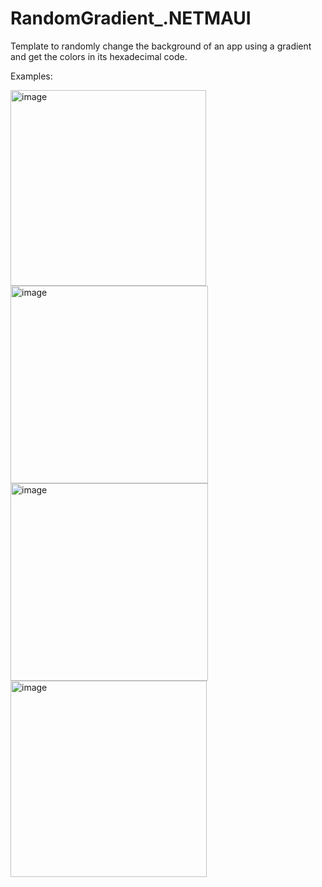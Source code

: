 # RandomGradient_.NETMAUI
Template to randomly change the background of an app using a gradient and get the colors in its hexadecimal code.

Examples:

<img width="313" alt="image" src="https://github.com/BraulioAlejandroNavarreteHorta/RandomGradient_.NETMAUI/assets/133619100/1308bdd2-64f1-48cb-a1ff-6ab6fc478162">


<img width="316" alt="image" src="https://github.com/BraulioAlejandroNavarreteHorta/RandomGradient_.NETMAUI/assets/133619100/fd3e572b-d22c-4328-b7bc-8f8a064fed5e">


<img width="316" alt="image" src="https://github.com/BraulioAlejandroNavarreteHorta/RandomGradient_.NETMAUI/assets/133619100/4d0733ae-8558-46b8-8037-d6c89dd38c58">


<img width="314" alt="image" src="https://github.com/BraulioAlejandroNavarreteHorta/RandomGradient_.NETMAUI/assets/133619100/48424bbf-cf28-4a1a-adf4-e0728da435da">


